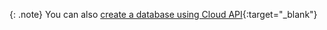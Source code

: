 {: .note}
You can also [create a database using Cloud API](https://api-docs-featurebase-cloud.redoc.ly/latest#operation/createDatabase){:target="_blank"}

